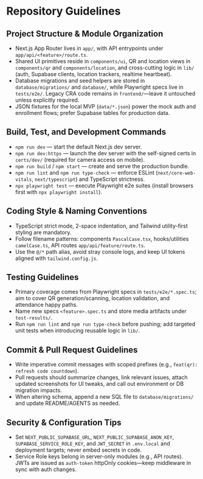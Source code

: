 # Repository Guidelines

## Project Structure & Module Organization
- Next.js App Router lives in `app/`, with API entrypoints under `app/api/<feature>/route.ts`.
- Shared UI primitives reside in `components/ui`, QR and location views in `components/qr` and `components/location`, and cross-cutting logic in `lib/` (auth, Supabase clients, location trackers, realtime heartbeat).
- Database migrations and seed helpers are stored in `database/migrations/` and `database/`, while Playwright specs live in `tests/e2e/`. Legacy CRA code remains in `frontend/`—leave it untouched unless explicitly required.
- JSON fixtures for the local MVP (`data/*.json`) power the mock auth and enrollment flows; prefer Supabase tables for production data.

## Build, Test, and Development Commands
- `npm run dev` — start the default Next.js dev server.
- `npm run dev:https` — launch the dev server with the self-signed certs in `certs/dev/` (required for camera access on mobile).
- `npm run build` / `npm start` — create and serve the production bundle.
- `npm run lint` and `npm run type-check` — enforce ESLint (`next/core-web-vitals`, `next/typescript`) and TypeScript strictness.
- `npx playwright test` — execute Playwright e2e suites (install browsers first with `npx playwright install`).

## Coding Style & Naming Conventions
- TypeScript strict mode, 2-space indentation, and Tailwind utility-first styling are mandatory.
- Follow filename patterns: components `PascalCase.tsx`, hooks/utilities `camelCase.ts`, API routes `app/api/feature/route.ts`.
- Use the `@/*` path alias, avoid stray console logs, and keep UI tokens aligned with `tailwind.config.js`.

## Testing Guidelines
- Primary coverage comes from Playwright specs in `tests/e2e/*.spec.ts`; aim to cover QR generation/scanning, location validation, and attendance happy paths.
- Name new specs `<feature>.spec.ts` and store media artifacts under `test-results/`.
- Run `npm run lint` and `npm run type-check` before pushing; add targeted unit tests when introducing reusable logic in `lib/`.

## Commit & Pull Request Guidelines
- Write imperative commit messages with scoped prefixes (e.g., `feat(qr): refresh code countdown`).
- Pull requests should summarize changes, link relevant issues, attach updated screenshots for UI tweaks, and call out environment or DB migration impacts.
- When altering schema, append a new SQL file to `database/migrations/` and update README/AGENTS as needed.

## Security & Configuration Tips
- Set `NEXT_PUBLIC_SUPABASE_URL`, `NEXT_PUBLIC_SUPABASE_ANON_KEY`, `SUPABASE_SERVICE_ROLE_KEY`, and `JWT_SECRET` in `.env.local` and deployment targets; never embed secrets in code.
- Service Role keys belong in server-only modules (e.g., API routes). JWTs are issued as `auth-token` httpOnly cookies—keep middleware in sync with auth changes.
